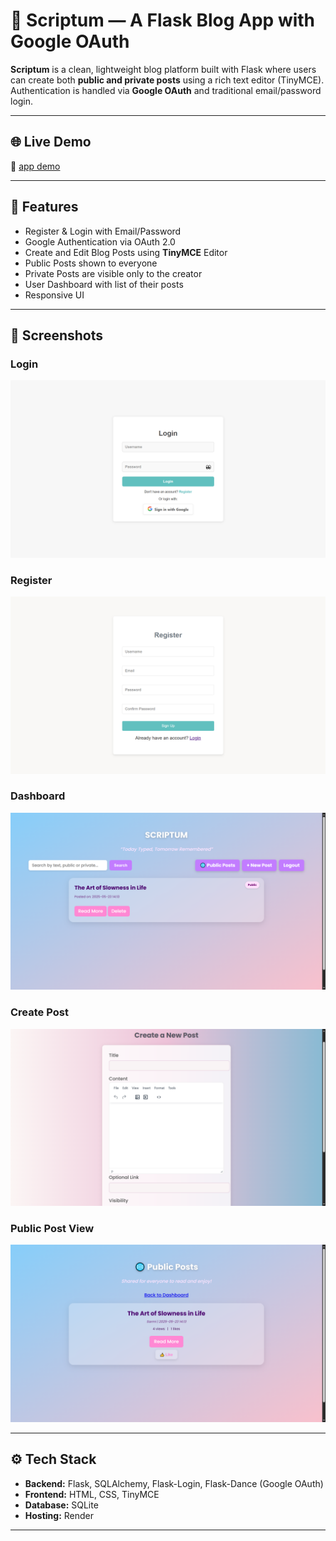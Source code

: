 # 📝 Scriptum — A Flask Blog App with Google OAuth

**Scriptum** is a clean, lightweight blog platform built with Flask where users can create both **public and private posts** using a rich text editor (TinyMCE). Authentication is handled via **Google OAuth** and traditional email/password login.

---

## 🌐 Live Demo

🔗 [app demo](https://scriptum-blog-app.onrender.com)

---

## 🚀 Features

- Register & Login with Email/Password
- Google Authentication via OAuth 2.0
- Create and Edit Blog Posts using **TinyMCE** Editor
- Public Posts shown to everyone
- Private Posts are visible only to the creator
- User Dashboard with list of their posts
- Responsive UI

---

## 📸 Screenshots


### Login
![Login](Screenshots/login.png)

### Register
![Register](Screenshots/register.png)

### Dashboard
![Dashboard](Screenshots/dashboard.png)

### Create Post
![Create Post](Screenshots/create.png)

### Public Post View
![Public Post](Screenshots/public.png)


---

## ⚙️ Tech Stack

- **Backend:** Flask, SQLAlchemy, Flask-Login, Flask-Dance (Google OAuth)
- **Frontend:** HTML, CSS, TinyMCE
- **Database:** SQLite
- **Hosting:** Render

---


